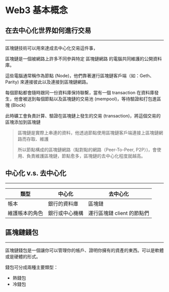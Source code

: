 # Web3 基本概念

## 在去中心化世界如何進行交易

---

區塊鏈技術可以用來達成去中心化交易這件事，

區塊鏈是一個被網路上許多不同參與特定 區塊鏈網路 的電腦共同維護的公開資料庫。

這些電腦通常稱作為節點 (Node)，他們靠著運行區塊鏈客戶端（如：Geth、Parity) 來連接彼此以及連接到區塊鏈網路。

每個節點都會隨時跟同一份資料庫保持聯繫，當有一個 transaction 在資料庫發生，他會被送到每個節點以及區塊鏈的交易池 (mempool)，等待驗證和打包進區塊 (Block)

此時礦工會負責計算、驗證在區塊鏈上發生的交易 (transaction)，將這個交易的區塊添加到區塊鏈

> 區塊鏈是實際上串連的資料，他透過節點使用區塊鏈客戶端連接上區塊鏈網路而存取、維護
>
> 所以節點構成的區塊鏈網路（點對點的網路（Peer-To-Peer, P2P）)，會使用、負責維護區塊鏈，節點愈多，區塊鏈的去中心化程度就越高。



## 中心化 v.s. 去中心化

---

| 類型           | 中心化         | 去中心化                   |
| -------------- | -------------- | -------------------------- |
| 帳本           | 銀行的資料庫   | 區塊鏈                     |
| 維護帳本的角色 | 銀行或中心機構 | 運行區塊鏈 client 的節點們 |



<!-- ## Block

---

一個 block 會包含

id:

Nonce: 挖礦要找的值，一個 8 bytes number

Data: 資料

Hash: 資料＋id+nunce 經過 SHA256 的 hash 值



在區塊鏈中，挖礦的過程涉及到以下幾個步驟：

1. **區塊內容的組合：** 區塊內容包括了多個交易（transactions）和區塊頭（block header）。區塊頭包含了前一個區塊的hash、時間戳、以及其他一些元數據。交易是在這個區塊內的所有交易。

2. **尋找符合條件的Nonce：** 礦工要不斷地嘗試不同的Nonce值，將Nonce與區塊內容進行組合，然後計算出一個hash。**這個hash需要滿足特定的條件，例如需要小於特定的目標難度**。礦工會不斷地改變Nonce的值，直到找到一個能夠使hash滿足條件的值。

   > 目標難度是確保區塊鏈挖礦具有難度的一個重要概念，它確保了區塊的生成是一個困難的過程，從而維護了區塊鏈的安全性和穩定性

3. **驗證和廣播：** 一旦礦工找到了一個符合條件的Nonce，他們就可以將這個區塊廣播到整個區塊鏈網絡。其他節點可以輕易地驗證這個區塊的hash是否符合規則，這是因為只需要將Nonce插入到區塊內容中並進行hash計算即可。

4. **加入區塊鏈：** 一旦其他節點確認了這個區塊的有效性，它就會被加入到區塊鏈中，並且成為整個區塊鏈的一部分。這就是新的區塊被挖掘成功並添加到區塊鏈中的過程。

這個挖礦過程保證了每個區塊都需要一定的工作量才能被添加到區塊鏈中，從而確保了區塊鏈的安全性和連續性。挖礦也是區塊鏈中的共識機制之一，例如比特幣就使用了Proof of Work（工作量證明）的共識機制。
 -->



## 區塊鏈錢包

---

區塊鏈錢包是一個讓你可以管理你的帳戶、證明你擁有的資產的東西。可以是軟體或是硬體的形式。

錢包可分成兩種主要類型：

- 熱錢包
- 冷錢包
